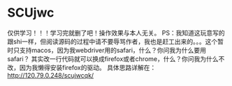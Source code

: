 # SCUjwc
仅供学习！！！学习完就删了吧！操作效果与本人无关。
PS：我知道这玩意写的跟shi一样，但阅读源码的过程中请不要辱骂作者，我也是赶工出来的。。。这个暂时只支持macos，因为我webdriver用的safari，什么？你问我为什么要用safari？
其实改一行代码就可以换成firefox或者chrome，什么？你问我为什么不改，因为我懒得安装firefox的驱动。
具体思路详解在：http://120.79.0.248/scujwcqk/
